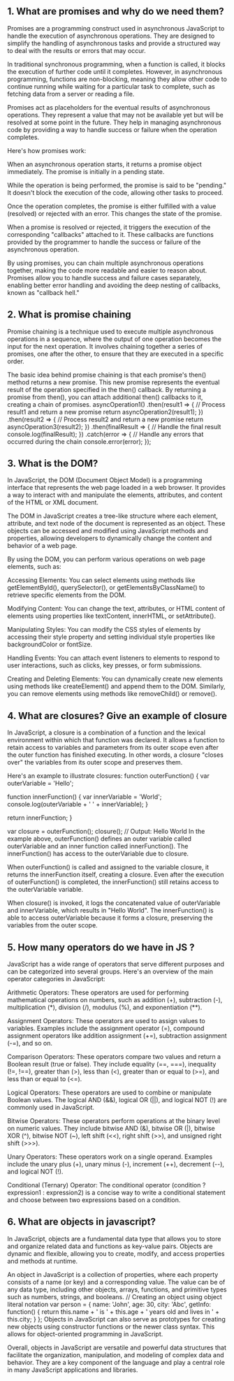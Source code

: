 ## 1. What are promises and why do we need them?
Promises are a programming construct used in asynchronous JavaScript to handle the execution of asynchronous operations. They are designed to simplify the handling of asynchronous tasks and provide a structured way to deal with the results or errors that may occur.

In traditional synchronous programming, when a function is called, it blocks the execution of further code until it completes. However, in asynchronous programming, functions are non-blocking, meaning they allow other code to continue running while waiting for a particular task to complete, such as fetching data from a server or reading a file.

Promises act as placeholders for the eventual results of asynchronous operations. They represent a value that may not be available yet but will be resolved at some point in the future. They help in managing asynchronous code by providing a way to handle success or failure when the operation completes.

Here's how promises work:

When an asynchronous operation starts, it returns a promise object immediately. The promise is initially in a pending state.

While the operation is being performed, the promise is said to be "pending." It doesn't block the execution of the code, allowing other tasks to proceed.

Once the operation completes, the promise is either fulfilled with a value (resolved) or rejected with an error. This changes the state of the promise.

When a promise is resolved or rejected, it triggers the execution of the corresponding "callbacks" attached to it. These callbacks are functions provided by the programmer to handle the success or failure of the asynchronous operation.

By using promises, you can chain multiple asynchronous operations together, making the code more readable and easier to reason about. Promises allow you to handle success and failure cases separately, enabling better error handling and avoiding the deep nesting of callbacks, known as "callback hell."
## 2. What is promise chaining
Promise chaining is a technique used to execute multiple asynchronous operations in a sequence, where the output of one operation becomes the input for the next operation. It involves chaining together a series of promises, one after the other, to ensure that they are executed in a specific order.

The basic idea behind promise chaining is that each promise's then() method returns a new promise. This new promise represents the eventual result of the operation specified in the then() callback. By returning a promise from then(), you can attach additional then() callbacks to it, creating a chain of promises.
asyncOperation1()
  .then(result1 => {
    // Process result1 and return a new promise
    return asyncOperation2(result1);
  })
  .then(result2 => {
    // Process result2 and return a new promise
    return asyncOperation3(result2);
  })
  .then(finalResult => {
    // Handle the final result
    console.log(finalResult);
  })
  .catch(error => {
    // Handle any errors that occurred during the chain
    console.error(error);
  });
 
## 3. What is the DOM?
In JavaScript, the DOM (Document Object Model) is a programming interface that represents the web page loaded in a web browser. It provides a way to interact with and manipulate the elements, attributes, and content of the HTML or XML document.

The DOM in JavaScript creates a tree-like structure where each element, attribute, and text node of the document is represented as an object. These objects can be accessed and modified using JavaScript methods and properties, allowing developers to dynamically change the content and behavior of a web page.

By using the DOM, you can perform various operations on web page elements, such as:

Accessing Elements: You can select elements using methods like getElementById(), querySelector(), or getElementsByClassName() to retrieve specific elements from the DOM.

Modifying Content: You can change the text, attributes, or HTML content of elements using properties like textContent, innerHTML, or setAttribute().

Manipulating Styles: You can modify the CSS styles of elements by accessing their style property and setting individual style properties like backgroundColor or fontSize.

Handling Events: You can attach event listeners to elements to respond to user interactions, such as clicks, key presses, or form submissions.

Creating and Deleting Elements: You can dynamically create new elements using methods like createElement() and append them to the DOM. Similarly, you can remove elements using methods like removeChild() or remove().
## 4. What are closures? Give an example of closure
In JavaScript, a closure is a combination of a function and the lexical environment within which that function was declared. It allows a function to retain access to variables and parameters from its outer scope even after the outer function has finished executing. In other words, a closure "closes over" the variables from its outer scope and preserves them.

Here's an example to illustrate closures:
function outerFunction() {
  var outerVariable = 'Hello';

  function innerFunction() {
    var innerVariable = 'World';
    console.log(outerVariable + ' ' + innerVariable);
  }

  return innerFunction;
}

var closure = outerFunction();
closure(); // Output: Hello World
In the example above, outerFunction() defines an outer variable called outerVariable and an inner function called innerFunction(). The innerFunction() has access to the outerVariable due to closure.

When outerFunction() is called and assigned to the variable closure, it returns the innerFunction itself, creating a closure. Even after the execution of outerFunction() is completed, the innerFunction() still retains access to the outerVariable variable.

When closure() is invoked, it logs the concatenated value of outerVariable and innerVariable, which results in "Hello World". The innerFunction() is able to access outerVariable because it forms a closure, preserving the variables from the outer scope.
## 5. How many operators do we have in JS ?
JavaScript has a wide range of operators that serve different purposes and can be categorized into several groups. Here's an overview of the main operator categories in JavaScript:

Arithmetic Operators: These operators are used for performing mathematical operations on numbers, such as addition (+), subtraction (-), multiplication (*), division (/), modulus (%), and exponentiation (**).

Assignment Operators: These operators are used to assign values to variables. Examples include the assignment operator (=), compound assignment operators like addition assignment (+=), subtraction assignment (-=), and so on.

Comparison Operators: These operators compare two values and return a Boolean result (true or false). They include equality (==, ===), inequality (!=, !==), greater than (>), less than (<), greater than or equal to (>=), and less than or equal to (<=).

Logical Operators: These operators are used to combine or manipulate Boolean values. The logical AND (&&), logical OR (||), and logical NOT (!) are commonly used in JavaScript.

Bitwise Operators: These operators perform operations at the binary level on numeric values. They include bitwise AND (&), bitwise OR (|), bitwise XOR (^), bitwise NOT (~), left shift (<<), right shift (>>), and unsigned right shift (>>>).

Unary Operators: These operators work on a single operand. Examples include the unary plus (+), unary minus (-), increment (++), decrement (--), and logical NOT (!).

Conditional (Ternary) Operator: The conditional operator (condition ? expression1 : expression2) is a concise way to write a conditional statement and choose between two expressions based on a condition.
## 6. What are objects in javascript?
In JavaScript, objects are a fundamental data type that allows you to store and organize related data and functions as key-value pairs. Objects are dynamic and flexible, allowing you to create, modify, and access properties and methods at runtime.

An object in JavaScript is a collection of properties, where each property consists of a name (or key) and a corresponding value. The value can be of any data type, including other objects, arrays, functions, and primitive types such as numbers, strings, and booleans.
// Creating an object using object literal notation
var person = {
  name: 'John',
  age: 30,
  city: 'Abc',
  getInfo: function() {
    return this.name + ' is ' + this.age + ' years old and lives in ' + this.city;
  }
};
Objects in JavaScript can also serve as prototypes for creating new objects using constructor functions or the newer class syntax. This allows for object-oriented programming in JavaScript.

Overall, objects in JavaScript are versatile and powerful data structures that facilitate the organization, manipulation, and modeling of complex data and behavior. They are a key component of the language and play a central role in many JavaScript applications and libraries.
